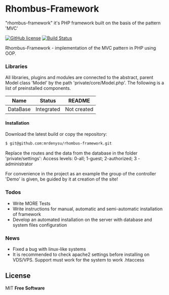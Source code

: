 # Rhombus-Framework
"rhombus-framework" it's PHP framework built on the basis of the pattern 'MVC'

[![GitHub license](https://img.shields.io/github/license/mrdenysu/rhombus-framework.svg)](https://github.com/mrdenysu/rhombus-framework/blob/master/LICENSE)
[![Build Status](https://travis-ci.org/mrdenysu/rhombus-framework.svg?branch=master)](https://travis-ci.org/mrdenysu/rhombus-framework)

Rhombus-Framework - implementation of the MVC pattern in PHP using OOP.

### Libraries

All libraries, plugins and modules are connected to the abstract, parent Model class 'Model' by the path 'private/core/Model.php'. The following is a list of preinstalled components.

| Name | Status | README |
| ------ | ------ | ------ |
| DataBase | Integrated | Not created |

#### Installation
Download the latest build or copy the repository:
```sh
$ git@github.com:mrdenysu/rhombus-framework.git
```
Replace the routes and the data from the database in the folder 'private/settings':
Access levels: 0-all; 1-guest; 2-authorized; 3 - administrator

For convenience in the project as an example the group of the controller 'Demo' is given, be guided by it at creation of the site!

### Todos

 - Write MORE Tests
 - Write instructions for manual, automatic and semi-automatic installation of framework
 - Develop an automated installation on the server with database and system files configuration

### News

 - Fixed a bug with linux-like systems
 - It is recommended to check apache2 settings before installing on VDS/VPS. Support must work for the system to work .htaccess

License
----

MIT
**Free Software**
